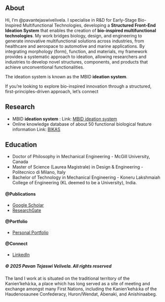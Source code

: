 ## About
Hi, I’m @pavantejaswivelivela. 
I specialise in R&D for Early-Stage Bio-Inspired Multifunctional Technologies, developing a **Structured Front-End Ideation System** that enables the creation of **bio-inspired multifunctional technologies**. My work bridges biology, design, and engineering to generate innovative multifunctional solutions across industries, from healthcare and aerospace to automotive and marine applications.
By integrating morphology (form), function, and materials, my framework provides a systematic approach to ideation, allowing researchers and industries to develop novel structures, components, and products that achieve unconventional functionalities.

The ideation system is known as the MBID **ideation system**.

If you’re looking to explore bio-inspired innovation through a structured, first-principles-driven approach, let’s connect

## Research
- MBID **ideation system** : Link: [MBID ideation system](https://pavantejaswivelivela.github.io/MBID-ideation-system/)
- Online knowledge database of about 50 functional biological feature information Link: [BIKAS](https://bikas.onrender.com/)

## Education
- Doctor of Philosophy in Mechanical Engineering - McGill University, Canada
- Master of Science (Laurea Magistrale) in Design & Engineering - Politecnico di Milano, Italy
- Bachelor of Technology in Mechanical Engineering - Koneru Lakshmaiah College of Engineering (KL deemed to be a University), India.
  
#### @Publications 
- [Google Scholar](https://scholar.google.ca/citations?user=gCrwkigAAAAJ&hl=en)
- [ResearchGate](https://www.researchgate.net/profile/Pavan-Velivela)

#### @Portfolio
- [Personal Portfolio](https://sites.google.com/view/pavantejaswi-velivela)

#### @Connect
- [LinkedIn](https://www.linkedin.com/in/pavantejaswivelivela/)


<h5> &copy; 2025 Pavan Tejaswi Velivela. All rights reserved </h5>
The land I work at is situated on the traditional territory of the Kanien’kehà:ka, a place which has long served as a site of meeting and exchange amongst many First Nations, including the Kanien’kehá:ka of the Haudenosaunee Confederacy, Huron/Wendat, Abenaki, and Anishinaabeg. 

